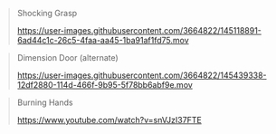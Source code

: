 
> Shocking Grasp
>
> https://user-images.githubusercontent.com/3664822/145118891-6ad44c1c-26c5-4faa-aa45-1ba91af1fd75.mov

> Dimension Door (alternate)
> 
> https://user-images.githubusercontent.com/3664822/145439338-12df2880-114d-466f-9b95-5f78bb6abf9e.mov

> Burning Hands
> 
> https://www.youtube.com/watch?v=snVJzI37FTE
